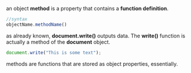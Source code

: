 an object **method** is a property that contains a **function definition**.

```jsx
//syntax
objectName.methodName()
```

as already known, **document.write()** outputs data. The **write()** function is actually a method of the **document** object.

```jsx
document.write("This is some text");
```

methods are functions that are stored as object properties, essentially.